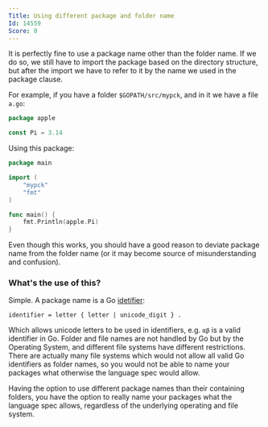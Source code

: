 ```yaml
---
Title: Using different package and folder name
Id: 14559
Score: 0
---
```

It is perfectly fine to use a package name other than the folder name. If we do so, we still have to import the package based on the directory structure, but after the import we have to refer to it by the name we used in the package clause.

For example, if you have a folder `$GOPATH/src/mypck`, and in it we have a file `a.go`:

```go
package apple

const Pi = 3.14
```

Using this package:

```go
package main

import (
    "mypck"
    "fmt"
)

func main() {
    fmt.Println(apple.Pi)
}
```

Even though this works, you should have a good reason to deviate package name from the folder name (or it may become source of misunderstanding and confusion).

### What's the use of this?

Simple. A package name is a Go [idetifier](https://golang.org/ref/spec#Identifiers):

```text
identifier = letter { letter | unicode_digit } .
```

Which allows unicode letters to be used in identifiers, e.g. `αβ` is a valid identifier in Go. Folder and file names are not handled by Go but by the Operating System, and different file systems have different restrictions. There are actually many file systems which would not allow all valid Go identifiers as folder names, so you would not be able to name your packages what otherwise the language spec would allow.

Having the option to use different package names than their containing folders, you have the option to really name your packages what the language spec allows, regardless of the underlying operating and file system.

